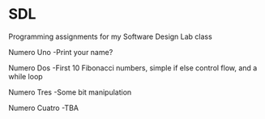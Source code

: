 # SDL

Programming assignments for my Software Design Lab class

Numero Uno
-Print your name?

Numero Dos
-First 10 Fibonacci numbers, simple if else control flow, and a while loop

Numero Tres
-Some bit manipulation

Numero Cuatro
-TBA
